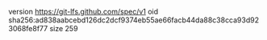 version https://git-lfs.github.com/spec/v1
oid sha256:ad838aabcebd126dc2dcf9374eb55ae66facb44da88c38cca93d923068fe8f77
size 259
